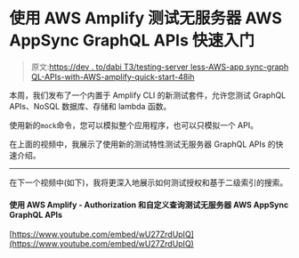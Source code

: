 # 使用 AWS Amplify 测试无服务器 AWS AppSync GraphQL APIs 快速入门

> 原文:[https://dev . to/dabi T3/testing-server less-AWS-app sync-graph QL-APIs-with-AWS-amplify-quick-start-48ih](https://dev.to/dabit3/testing-serverless-aws-appsync-graphql-apis-with-aws-amplify-quick-start-48ih)

本周，我们发布了一个内置于 Amplify CLI 的新测试套件，允许您测试 GraphQL APIs、NoSQL 数据库、存储和 lambda 函数。

使用新的`mock`命令，您可以模拟整个应用程序，也可以只模拟一个 API。

在上面的视频中，我展示了使用新的测试特性测试无服务器 GraphQL APIs 的快速介绍。

* * *

在下一个视频中(如下)，我将更深入地展示如何测试授权和基于二级索引的搜索。

#### [](#testing-serverless-aws-appsync-graphql-apis-with-aws-amplify-authorization-and-custom-queries)使用 AWS Amplify - Authorization 和自定义查询测试无服务器 AWS AppSync GraphQL APIs

[https://www.youtube.com/embed/wU27ZrdUpIQ](https://www.youtube.com/embed/wU27ZrdUpIQ)
